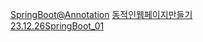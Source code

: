 [SpringBoot@Annotation](SpringAnnotation.md)
[동적인웹페이지만들기](SpringThymeleaf.md)  
[23.12.26SpringBoot_01](SpringBoot_01.md)